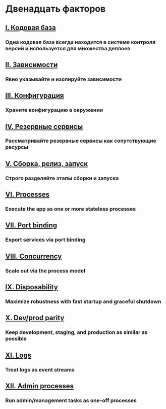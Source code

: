 Двенадцать факторов
==================

## [I. Кодовая база](/codebase)
### Одна кодовая база всегда находится в системе контроля версий и используется для множества деплоев

## [II. Зависимости](/dependencies)
### Явно указывайте и изолируйте зависимости

## [III. Конфигурация](/config)
### Храните конфигурацию в окружении

## [IV. Резервные сервисы](/backing-services)
### Рассматривайте резервные сервисы как сопутствующие ресурсы

## [V. Сборка, релиз, запуск](/build-release-run)
### Строго разделяйте этапы сборки и запуска

## [VI. Processes](/processes)
### Execute the app as one or more stateless processes

## [VII. Port binding](/port-binding)
### Export services via port binding

## [VIII. Concurrency](/concurrency)
### Scale out via the process model

## [IX. Disposability](/disposability)
### Maximize robustness with fast startup and graceful shutdown

## [X. Dev/prod parity](/dev-prod-parity)
### Keep development, staging, and production as similar as possible

## [XI. Logs](/logs)
### Treat logs as event streams

## [XII. Admin processes](/admin-processes)
### Run admin/management tasks as one-off processes
